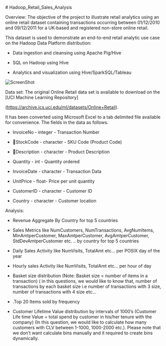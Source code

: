 \# Hadoop\_Retail\_Sales\_Analysis

Overview: The objective of the project to illustrate retail analytics using an
online retail dataset containing transactions occurring between 01/12/2010 and
09/12/2011 for a UK-based and registered non-store online retail.

This dataset is used to demonstrate an end-to-end retail analytic use case on
the Hadoop Data Platform distribution:

-   Data ingestion and cleansing using Apache Pig/Hive

-   SQL on Hadoop using Hive

-   Analytics and visualization using Hive/SparkSQL/Tableau

![ScreenShot](https://github.com/rohan22sri/Hadoop\_Retail\_Sales\_Analysis/blob/master/architecture.png)

Data set: The original Online Retail data set is available to download on the
[UCI Machine Learning Repository]

(https://archive.ics.uci.edu/ml/datasets/Online+Retail).

It has been converted using Microsoft Excel to a tab delimited file available
for convenience. The fields in the data as follows.

-   InvoiceNo - integer - Transaction Number

-   StockCode - character - SKU Code (Product Code)

-   Description - character - Product Description

-   Quantity - int - Quantity ordered

-   InvoiceDate - character - Transaction Data

-   UnitPrice - float- Price per unit quantity

-   CustomerID - character - Customer ID

-   Country - character - Customer location

Analysis:

-   Revenue Aggregate By Country for top 5 countries

-   Sales Metrics like NumCustomers, NumTransactions, AvgNumItems,
    MinAmtperCustomer, MaxAmtperCustomer, AvgAmtperCustomer,
    StdDevAmtperCustomer etc. .. by country for top 5 countries

-   Daily Sales Activity like NumVisits, TotalAmt etc… per POSIX day of the year

-   Hourly sales Activity like NumVisits, TotalAmt etc… per hour of day

-   Basket size distribution (Note: Basket size = number of items in a
    transaction) ( in this questions, we would like to know that, number of
    transactions by each basket size i.e number of transactions with 3 size,
    number of transactions with 4 size etc…

-   .Top 20 Items sold by frequency

-   Customer Lifetime Value distribution by intervals of 1000’s (Customer Life
    time Value = total spend by customer in his/her tenure with the company) (In
    this question, we would like to calculate how many customers with CLV
    between 1-1000, 1000-2000 etc.). Please note that we don’t want calculate
    bins manually and it required to create bins dynamically.
